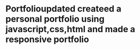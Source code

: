 # Portfolioupdated createed  a personal portfolio using javascript,css,html and made a responsive portfolio
